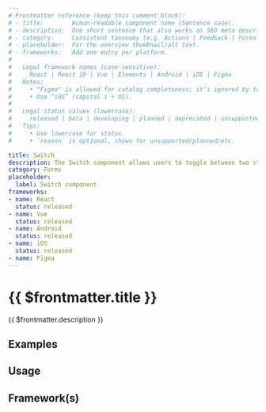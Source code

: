```yaml
---
# Frontmatter reference (keep this comment block):
# - title:        Human-readable component name (Sentence case).
# - description:  One short sentence that also works as SEO meta description.
# - category:     Consistent taxonomy (e.g. Actions | Feedback | Forms | Navigation | Data display | Layout | Utilities).
# - placeholder:  For the overview thumbnail/alt text.
# - frameworks:   Add one entry per platform.
#
#   Legal framework names (case-sensitive):
#     React | React 19 | Vue | Elements | Android | iOS | Figma
#   Notes:
#     • "Figma" is allowed for catalog completeness; it’s ignored by tabs/matrix.
#     • Use “iOS” (capital i + OS).
#
#   Legal status values (lowercase):
#     released | beta | developing | planned | deprecated | unsupported
#   Tips:
#     • Use lowercase for status.
#     • `reason` is optional, shown for unsupported/planned/etc.

title: Switch
description: The Switch component allows users to toggle between two states.
category: Forms
placeholder:
  label: Switch component
frameworks:
- name: React
  status: released
- name: Vue
  status: released
- name: Android
  status: released
- name: iOS
  status: released
- name: Figma
---
```

# {{ $frontmatter.title }}
{{ $frontmatter.description }}

<DsComponentStatus align="left" hide-unsupported />

## Examples
<ThemeSwitcher />
<switch-example />

## Usage

<component-design-guidelines name="Warp - Components / Switch" link="https://www.figma.com/design/oHBCzDdJxHQ6fmFLYWUltf/
WARP---Components-2.0?m=auto&node-id=7865-20984&t=381wrlkzoSir9LSh-1" />

## Framework(s)
<DsCodeTabs />

<component-questions />